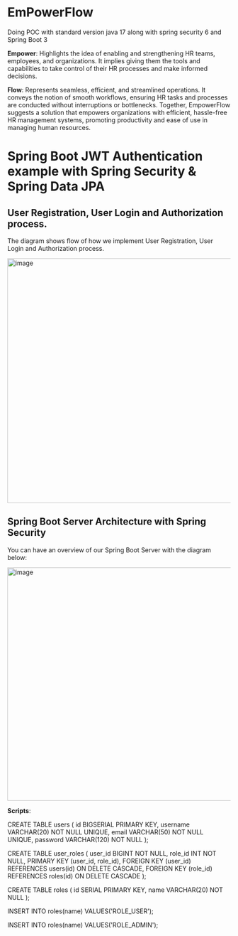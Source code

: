 # EmPowerFlow
Doing POC with standard version java 17 along with spring security 6 and Spring Boot 3


**Empower**: Highlights the idea of enabling and strengthening HR teams, employees, and organizations. It implies giving them the tools and capabilities to take control of their HR processes and make informed decisions.

**Flow**: Represents seamless, efficient, and streamlined operations. It conveys the notion of smooth workflows, ensuring HR tasks and processes are conducted without interruptions or bottlenecks.
Together, EmpowerFlow suggests a solution that empowers organizations with efficient, hassle-free HR management systems, promoting productivity and ease of use in managing human resources.



# Spring Boot JWT Authentication example with Spring Security & Spring Data JPA

## User Registration, User Login and Authorization process.
The diagram shows flow of how we implement User Registration, User Login and Authorization process.

<img width="551" alt="image" src="https://github.com/user-attachments/assets/d94639aa-3004-4fab-be4b-2a648c5386ea">

## Spring Boot Server Architecture with Spring Security
You can have an overview of our Spring Boot Server with the diagram below:

<img width="525" alt="image" src="https://github.com/user-attachments/assets/9ab26a15-8389-4590-84bd-320a4104b38d">

**Scripts**:


CREATE TABLE users (
    id BIGSERIAL PRIMARY KEY,
    username VARCHAR(20) NOT NULL UNIQUE,
    email VARCHAR(50) NOT NULL UNIQUE,
    password VARCHAR(120) NOT NULL
);

CREATE TABLE user_roles (
    user_id BIGINT NOT NULL,
    role_id INT NOT NULL,
    PRIMARY KEY (user_id, role_id),
    FOREIGN KEY (user_id) REFERENCES users(id) ON DELETE CASCADE,
    FOREIGN KEY (role_id) REFERENCES roles(id) ON DELETE CASCADE
);

CREATE TABLE roles (
    id SERIAL PRIMARY KEY,
    name VARCHAR(20) NOT NULL
);

INSERT INTO roles(name) VALUES('ROLE_USER');

INSERT INTO roles(name) VALUES('ROLE_ADMIN');




